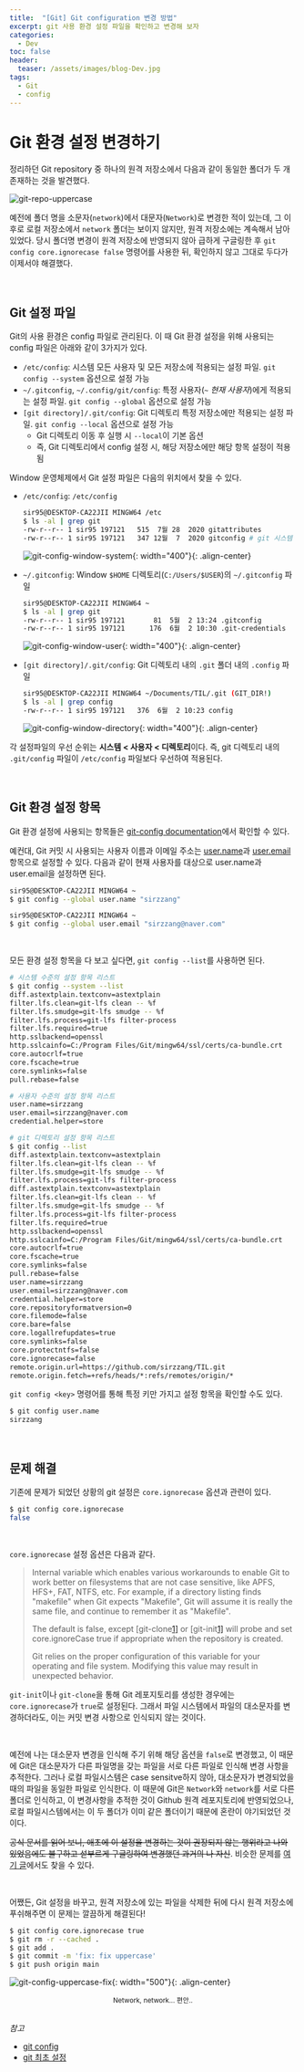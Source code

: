 ```yaml
---
title:  "[Git] Git configuration 변경 방법"
excerpt: git 사용 환경 설정 파일을 확인하고 변경해 보자
categories:
  - Dev
toc: false
header:
  teaser: /assets/images/blog-Dev.jpg
tags:
  - Git
  - config
---
```




# Git 환경 설정 변경하기



 정리하던 Git repository 중 하나의 원격 저장소에서 다음과 같이 동일한 폴더가 두 개 존재하는 것을 발견했다. 



![git-repo-uppercase]({{site.url}}/assets/images/git-config-uppercase.png)

 예전에 폴더 명을 소문자(`network`)에서 대문자(`Network`)로 변경한 적이 있는데, 그 이후로 로컬 저장소에서 `network` 폴더는 보이지 않지만, 원격 저장소에는 계속해서 남아 있었다. 당시 폴더명 변경이 원격 저장소에 반영되지 않아 급하게 구글링한 후 `git config core.ignorecase false` 명령어를 사용한 뒤, 확인하지 않고 그대로 두다가 이제서야 해결했다.

<br>

## Git 설정 파일

 Git의 사용 환경은 config 파일로 관리된다. 이 때 Git 환경 설정을 위해 사용되는 config 파일은 아래와 같이 3가지가 있다.

- `/etc/config`: 시스템 모든 사용자 및 모든 저장소에 적용되는 설정 파일. `git config --system` 옵션으로 설정 가능
- `~/.gitconfig`, `~/.config/git/config`: 특정 사용자(*`~` 현재 사용자*)에게 적용되는 설정 파일. `git config --global` 옵션으로 설정 가능
- `[git directory]/.git/config`: Git 디렉토리 특정 저장소에만 적용되는 설정 파일. `git config --local` 옵션으로 설정 가능
  - Git 디렉토리 이동 후 실행 시 `--local`이 기본 옵션
  - 즉, Git 디렉토리에서 config 설정 시, 해당 저장소에만 해당 항목 설정이 적용됨





 Window 운영체제에서 Git 설정 파일은 다음의 위치에서 찾을 수 있다.

- `/etc/config`: `/etc/config`

  ```bash
  sir95@DESKTOP-CA22JII MINGW64 /etc
  $ ls -al | grep git
  -rw-r--r-- 1 sir95 197121   515  7월 28  2020 gitattributes
  -rw-r--r-- 1 sir95 197121   347 12월  7  2020 gitconfig # git 시스템 설정 파일
  ```

  ![git-config-window-system]({{site.url}}/assets/images/git-config-window-system.png){: width="400"}{: .align-center}

- `~/.gitconfig`: Window `$HOME` 디렉토리(`C:/Users/$USER`)의 `~/.gitconfig` 파일

  ```bash
  sir95@DESKTOP-CA22JII MINGW64 ~
  $ ls -al | grep git
  -rw-r--r-- 1 sir95 197121       81  5월  2 13:24 .gitconfig
  -rw-r--r-- 1 sir95 197121      176  6월  2 10:30 .git-credentials
  ```

  ![git-config-window-user]({{site.url}}/assets/images/git-config-window-user.png){: width="400"}{: .align-center}

- `[git directory]/.git/config`: Git 디렉토리 내의 `.git` 폴더 내의 `.config` 파일

  ```bash
  sir95@DESKTOP-CA22JII MINGW64 ~/Documents/TIL/.git (GIT_DIR!)
  $ ls -al | grep config
  -rw-r--r-- 1 sir95 197121   376  6월  2 10:23 config
  ```

  ![git-config-window-directory]({{site.url}}/assets/images/git-config-window-directory.png){: width="400"}{: .align-center}



 각 설정파일의 우선 순위는 **시스템 < 사용자 < 디렉토리**이다. 즉, git 디렉토리 내의 `.git/config` 파일이 `/etc/config` 파일보다 우선하여 적용된다. 

<br>

## Git 환경 설정 항목 



 Git 환경 설정에 사용되는 항목들은 [git-config documentation](https://git-scm.com/docs/git-config)에서 확인할 수 있다.

 예컨대, Git 커밋 시 사용되는 사용자 이름과 이메일 주소는 [user.name](https://git-scm.com/docs/git-config#Documentation/git-config.txt-username)과 [user.email](https://git-scm.com/docs/git-config#Documentation/git-config.txt-useremail) 항목으로 설정할 수 있다. 다음과 같이 현재 사용자를 대상으로 user.name과 user.email을 설정하면 된다.

```bash
sir95@DESKTOP-CA22JII MINGW64 ~
$ git config --global user.name "sirzzang"

sir95@DESKTOP-CA22JII MINGW64 ~
$ git config --global user.email "sirzzang@naver.com"
```

<br>

 모든 환경 설정 항목을 다 보고 싶다면, `git config --list`를 사용하면 된다.

```bash
# 시스템 수준의 설정 항목 리스트
$ git config --system --list
diff.astextplain.textconv=astextplain
filter.lfs.clean=git-lfs clean -- %f
filter.lfs.smudge=git-lfs smudge -- %f
filter.lfs.process=git-lfs filter-process
filter.lfs.required=true
http.sslbackend=openssl
http.sslcainfo=C:/Program Files/Git/mingw64/ssl/certs/ca-bundle.crt
core.autocrlf=true
core.fscache=true
core.symlinks=false
pull.rebase=false
```

```bash
# 사용자 수준의 설정 항목 리스트
user.name=sirzzang
user.email=sirzzang@naver.com
credential.helper=store
```

```bash
# git 디렉토리 설정 항목 리스트
$ git config --list
diff.astextplain.textconv=astextplain
filter.lfs.clean=git-lfs clean -- %f
filter.lfs.smudge=git-lfs smudge -- %f
filter.lfs.process=git-lfs filter-process
diff.astextplain.textconv=astextplain
filter.lfs.clean=git-lfs clean -- %f
filter.lfs.smudge=git-lfs smudge -- %f
filter.lfs.process=git-lfs filter-process
filter.lfs.required=true
http.sslbackend=openssl
http.sslcainfo=C:/Program Files/Git/mingw64/ssl/certs/ca-bundle.crt
core.autocrlf=true
core.fscache=true
core.symlinks=false
pull.rebase=false
user.name=sirzzang
user.email=sirzzang@naver.com
credential.helper=store
core.repositoryformatversion=0
core.filemode=false
core.bare=false
core.logallrefupdates=true
core.symlinks=false
core.protectntfs=false
core.ignorecase=false
remote.origin.url=https://github.com/sirzzang/TIL.git
remote.origin.fetch=+refs/heads/*:refs/remotes/origin/*
```

 `git config <key>` 명령어를 통해 특정 키만 가지고 설정 항목을 확인할 수도 있다.

```bash
$ git config user.name
sirzzang
```

<br>

## 문제 해결



 기존에 문제가 되었던 상황의 git 설정은 `core.ignorecase` 옵션과 관련이 있다.

```bash
$ git config core.ignorecase
false
```

<br>

 `core.ignorecase` 설정 옵션은 다음과 같다.

> Internal variable which enables various workarounds to enable Git to work better on filesystems that are not case sensitive, like APFS, HFS+, FAT, NTFS, etc. For example, if a directory listing finds "makefile" when Git expects "Makefile", Git will assume it is really the same file, and continue to remember it as "Makefile".
>
> The default is false, except [git-clone[1\]](https://git-scm.com/docs/git-clone) or [git-init[1\]](https://git-scm.com/docs/git-init) will probe and set core.ignoreCase true if appropriate when the repository is created.
>
> Git relies on the proper configuration of this variable for your operating and file system. Modifying this value may result in unexpected behavior.

`git-init`이나 `git-clone`을 통해 Git 레포지토리를 생성한 경우에는 `core.ignorecase`가 `true`로 설정된다. 그래서 파일 시스템에서 파일의 대소문자를 변경하더라도, 이는 커밋 변경 사항으로 인식되지 않는 것이다.

<br>

 예전에 나는 대소문자 변경을 인식해 주기 위해 해당 옵션을 `false`로 변경했고, 이 때문에 Git은 대소문자가 다른 파일명을 갖는 파일을 서로 다른 파일로 인식해 변경 사항을 추적한다. 그러나 로컬 파일시스템은 case sensitve하지 않아, 대소문자가 변경되었을 때의 파일을 동일한 파일로 인식한다. 이 때문에 Git은 `Network`와 `network`를 서로 다른 폴더로 인식하고, 이 변경사항을 추적한 것이 Github 원격 레포지토리에 반영되었으나, 로컬 파일시스템에서는 이 두 폴더가 이미 같은 폴더이기 때문에 혼란이 야기되었던 것이다.

 ~~공식 문서를 읽어 보니, 애초에 이 설정을 변경하는 것이 권장되지 않는 행위라고 나와 있었음에도 불구하고 섣부르게 구글링하여 변경했던 과거의 나 자신~~. 비슷한 문제를 [여기 글](https://dlee0129.tistory.com/25)에서도 찾을 수 있다.

<br>

 어쨌든,  Git 설정을 바꾸고, 원격 저장소에 있는 파일을 삭제한 뒤에 다시 원격 저장소에 푸쉬해주면 이 문제는 깔끔하게 해결된다!

```bash
$ git config core.ignorecase true
$ git rm -r --cached .
$ git add .
$ git commit -m 'fix: fix uppercase'
$ git push origin main
```

![git-config-uppercase-fix]({{site.url}}/assets/images/git-config-uppercase-fix.png){: width="500"}{: .align-center}

<center><sup>Network, network... 편안..</sup></center>



<br>

*참고*

- [git config](https://git-scm.com/docs/git-config#Documentation/git-config.txt-useremail)
- [git 최초 설정](https://git-scm.com/book/ko/v2/%EC%8B%9C%EC%9E%91%ED%95%98%EA%B8%B0-Git-%EC%B5%9C%EC%B4%88-%EC%84%A4%EC%A0%95)